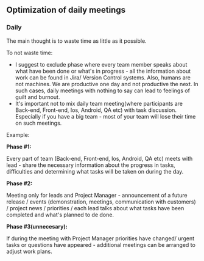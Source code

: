 ## Optimization of daily meetings

### Daily

The main thought is to waste time as little as it possible.

To not waste time:

  - I suggest to exclude phase where every team member speaks about what have been done or what's in progress - all the information about work 
can be found in Jira/ Version Control systems. 
Also, humans are not machines. We are productive one day and not productive the next. In such cases, daily meetings with nothing to say
can lead to feelings of guilt and burnout.
  - It's important not to mix daily team meeting(where participants are Back-end, Front-end, Ios, Android, QA etc) with task discussion.
   Especially if you have a big team - most of your team will lose their time on such meetings.

Example:

**Phase #1:**

  Every part of team (Back-end, Front-end, Ios, Android, QA etc) meets with lead - share the necessary information about the progress in tasks, difficulties 
  and determining what tasks will be taken on during the day.
  
**Phase #2:**

  Meeting only for leads and Project Manager - announcement of a future release / events (demonstration, meetings, communication with customers) 
  / project news / priorities / each lead talks about what tasks have been completed and what's planned to de done.
  
**Phase #3(unnecesary):**
  
  If during the meeting with Project Manager priorities have changed/ urgent tasks or questions have appeared -
  additional meetings can be arranged to adjust work plans.
	



  
